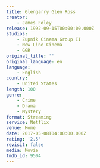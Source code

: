 ```yaml
---
title: Glengarry Glen Ross
creator:
    - James Foley
release: 1992-09-15T00:00:00.000Z
studios:
    - Zupnik Cinema Group II
    - New Line Cinema
    - GGR
original_title: ''
original_language: en
language:
    - English
country:
    - United States
length: 100
genre:
    - Crime
    - Drama
    - Mystery
format: Streaming
service: Netflix
venue: Home
date: 2017-05-08T04:00:00.000Z
rating: '2.5'
revisit: false
media: Movie
tmdb_id: 9504
---
```




